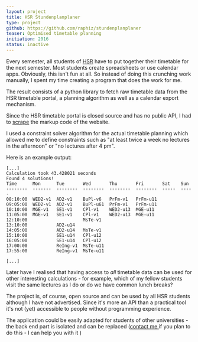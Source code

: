 ```yaml
---
layout: project
title: HSR Stundenplanplaner
type: project
github: https://github.com/raphiz/stundenplanplaner
teaser: Optimised timetable planning
initiation: 2016
status: inactive
---
```


Every semester, all students of [HSR](https://www.hsr.ch) have to put together their timetable for the next semester. Most students create spreadsheets or use calendar apps. Obviously, this isn't fun at all. So instead of doing this crunching work manually, I spent my time creating a program that does the work for me.

The result consists of a python library to fetch raw timetable data from the HSR timetable portal, a planning algorithm as well as a calendar export mechanism.

Since the HSR timetable portal is closed source and has no public API, I had to [scrape](https://de.wikipedia.org/wiki/Screen_Scraping) the markup code of the website.

I used a constraint solver algorithm for the actual timetable planning which allowed me to define constraints such as "at least twice a week no lectures in the afternoon" or "no lectures after 4 pm".

Here is an example output:

```
[...]
Calculation took 43.428021 seconds
Found 4 solutions!
Time      Mon      Tue       Wed       Thu       Fri       Sat    Sun
--------  -------  --------  --------  --------  --------  -----  -----
08:10:00  WED2-v1  AD2-v1    BuPl-v6   PrFm-v1   PrFm-u11
09:05:00  WED2-v1  AD2-v1    BuPl-u61  PrFm-v1   PrFm-u11
10:10:00  MGE-v1   SE1-v1    CPl-v1    WED2-u13  MGE-u11
11:05:00  MGE-v1   SE1-v1    CPl-v1    WED2-u13  MGE-u11
12:10:00                     MsTe-v1
13:10:00           AD2-u14
14:05:00           AD2-u14   MsTe-v1
15:10:00           SE1-u14   CPl-u12
16:05:00           SE1-u14   CPl-u12
17:00:00           ReIng-v1  MsTe-u11
17:55:00           ReIng-v1  MsTe-u11

[...]
```

Later have I realised that having access to *all* timetable data can be used for other interesting calculations - for example, which of my fellow students visit the same lectures as I do or do we have common lunch breaks?

The project is, of course, open source and can be used by all HSR students although I have not advertised. Since it's more an API than a practical tool it's not (yet) accessible to people without programming experience.

The application could be easily adapted for students of other universities - the back end part is isolated and can be replaced ([contact  me ](/contact/) if you plan to do this - I can help you with it <i class="fa fa-smile-o" aria-hidden="true"></i>)
